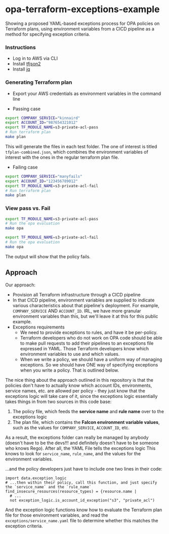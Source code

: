 # opa-terraform-exceptions-example

Showing a proposed YAML-based exceptions process for OPA policies on Terraform plans, using environment variables from a CICD pipeline as a method for specifying exception criteria.

### Instructions

* Log in to AWS via CLI
* Install [tfjson2](https://github.com/justinm/tfjson2)
* Install [jq](https://stedolan.github.io/jq/)

### Generating Terraform plan

* Export your AWS credentials as environment variables in the command line

* Passing case
  
```bash
export COMPANY_SERVICE="kinnaird"
export ACCOUNT_ID="987654321012"
export TF_MODULE_NAME=s3-private-acl-pass
# Run terraform plan
make plan
```

This will generate the files in each test folder. The one of interest is titled `tfplan-combined.json`, which combines the environment variables of interest with the ones in the regular terraform plan file.

* Failing case

```bash
export COMPANY_SERVICE="manyfails"
export ACCOUNT_ID="123456789012"
export TF_MODULE_NAME=s3-private-acl-fail
# Run terraform plan
make plan
```

### View pass vs. Fail 

```bash
export TF_MODULE_NAME=s3-private-acl-pass
# Run the opa evaluation
make opa

export TF_MODULE_NAME=s3-private-acl-fail
# Run the opa evaluation
make opa
```

The output will show that the policy fails.

## Approach

Our approach:

* Provision all Terraform infrastructure through a CICD pipeline
* In that CICD pipeline, environment variables are supplied to indicate various characteristics about that pipeline's deployment. For example, `COMPANY_SERVICE` AND `ACCOUNT_ID`. IRL, we have more granular environment variables than this, but we'll leave it at this for this public example.
* Exceptions requirements
  * We need to provide exceptions to rules, and have it be per-policy. 
  * Terraform developers who do not work on OPA code should be able to make pull requests to add their pipelines to an exceptions file expressed in YAML. Those Terraform developers know which environment variables to use and which values.
  * When we write a policy, we should have a uniform way of managing exceptions. So we should have ONE way of specifying exceptions when you write a policy. That is outlined below.

The nice thing about the approach outlined in this repository is that the policies don't have to actually know which account IDs, environments, service names, etc. are allowed per policy - they just know that the exceptions logic will take care of it, since the exceptions logic essentially takes things in from two sources in this code base:

1. The policy file, which feeds the **service name** and **rule name** over to the exceptions logic
2. The plan file, which contains the **Falcon environment variable values**, such as the values for `COMPANY_SERVICE`, `ACCOUNT_ID`, etc.

As a result, the exceptions folder can really be managed by anybody (doesn't have to be the devs!!! and definitely doesn't have to be someone who knows Rego). After all, the YAML File tells the exceptions logic This knows to look for `service_name`, `rule_name`, and the values for the environment variables.

...and the policy developers just have to include one two lines in their code:

```rego
import data.exception_logic
# ...then within their policy, call this function, and just specify the `service_name` and the `rule_name`
find_insecure_resources(resource_types) = {resource.name |
  # ...
  not exception_logic.is_account_id_exception("s3", "private_acl")
```

And the exception logic functions know how to evaluate the Terraform plan file for those environment variables, and read the `exceptions/service_name.yaml` file to determine whether this matches the exception criteria. 

